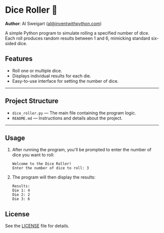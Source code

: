# Dice Roller 🎲
**Author**: Al Sweigart (al@inventwithpython.com)

A simple Python program to simulate rolling a specified number of dice. Each roll produces random results between 1 and 6, mimicking standard six-sided dice.

## Features
- Roll one or multiple dice.
- Displays individual results for each die.
- Easy-to-use interface for setting the number of dice.

---

## Project Structure

- `dice_roller.py` — The main file containing the program logic.
- `README.md` — Instructions and details about the project.

---

## Usage
1. After running the program, you'll be prompted to enter the number of dice you want to roll:
   ```plaintext
   Welcome to the Dice Roller!
   Enter the number of dice to roll: 3

2. The program will then display the results:
   ```plaintext
   Results:
   Die 1: 4
   Die 2: 2
   Die 3: 6

## License
See the [LICENSE](LICENSE) file for details.

